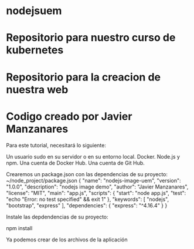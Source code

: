 # nodejsuem
# Repositorio para nuestro curso de kubernetes
# Repositorio para la creacion de nuestra web
# Codigo creado por Javier Manzanares
 
Para este tutorial, necesitará lo siguiente:

Un usuario sudo en su servidor o en su entorno local.
Docker.
Node.js y npm.
Una cuenta de Docker Hub.
Una cuenta de Git Hub.

Crearemos un package.json con las dependencias de su proyecto: ~/node_project/package.json
{
  "name": "nodejs-image-uem",
  "version": "1.0.0",
  "description": "nodejs image demo",
  "author": "Javier Manzanares",
  "license": "MIT",
  "main": "app.js",
  "scripts": {
    "start": "node app.js",
    "test": "echo \"Error: no test specified\" && exit 1"
  },
  "keywords": [
    "nodejs",
    "bootstrap",
    "express"
  ],
  "dependencies": {
    "express": "^4.16.4"
  }
}

Instale las depdendencias de su proyecto:

npm install

Ya podemos crear de los archivos de la aplicación
